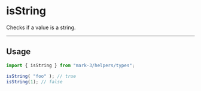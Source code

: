 # isString
Checks if a value is a string.

---

## Usage
```js
import { isString } from "mark-3/helpers/types";

isString( "foo" ); // true
isString(1); // false
```
